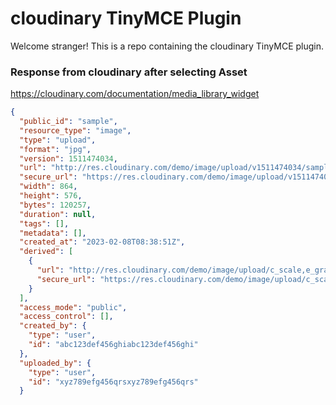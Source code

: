 # cloudinary TinyMCE Plugin

Welcome stranger! This is a repo containing the cloudinary TinyMCE plugin.

### Response from cloudinary after selecting Asset

https://cloudinary.com/documentation/media_library_widget

```json
{
  "public_id": "sample",
  "resource_type": "image",
  "type": "upload",
  "format": "jpg",
  "version": 1511474034,
  "url": "http://res.cloudinary.com/demo/image/upload/v1511474034/sample.jpg",
  "secure_url": "https://res.cloudinary.com/demo/image/upload/v1511474034/sample.jpg",
  "width": 864,
  "height": 576,
  "bytes": 120257,
  "duration": null,
  "tags": [],
  "metadata": [],
  "created_at": "2023-02-08T08:38:51Z",
  "derived": [
    {
      "url": "http://res.cloudinary.com/demo/image/upload/c_scale,e_grayscale,f_auto,q_auto,w_100/v1511474034/sample.jpg",
      "secure_url": "https://res.cloudinary.com/demo/image/upload/c_scale,e_grayscale,f_auto,q_auto,w_100/v1511474034/sample.jpg"
    }
  ],
  "access_mode": "public",
  "access_control": [],
  "created_by": {
    "type": "user",
    "id": "abc123def456ghiabc123def456ghi"
  },
  "uploaded_by": {
    "type": "user",
    "id": "xyz789efg456qrsxyz789efg456qrs"
  }
```
